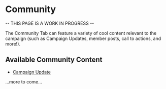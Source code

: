 # Community

-- THIS PAGE IS A WORK IN PROGRESS --

The Community Tab can feature a variety of cool content relevant to the campaign (such as Campaign Updates, member posts, call to actions, and more!). 


## Available Community Content
- [Campaign Update](campaign-update.md)

...more to come...
